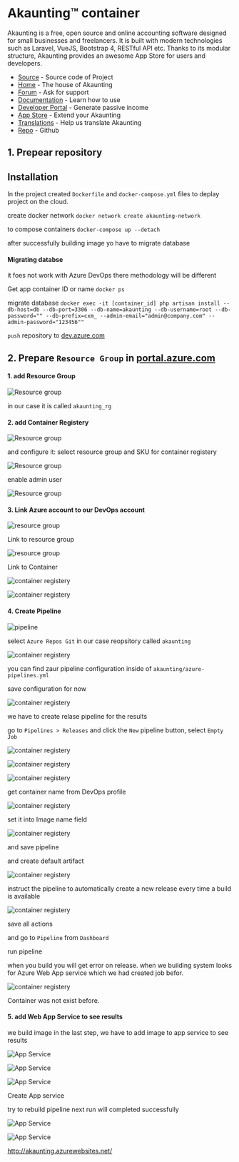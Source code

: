 ﻿# Akaunting™ container

Akaunting is a free, open source and online accounting software designed for small businesses and freelancers. It is built with modern technologies such as Laravel, VueJS, Bootstrap 4, RESTful API etc. Thanks to its modular structure, Akaunting provides an awesome App Store for users and developers.
* [Source](https://github.com/akaunting/akaunting) - Source code of Project
* [Home](https://akaunting.com) - The house of Akaunting
* [Forum](https://akaunting.com/forum) - Ask for support
* [Documentation](https://akaunting.com/docs) - Learn how to use
* [Developer Portal](https://developer.akaunting.com) - Generate passive income
* [App Store](https://akaunting.com/apps) - Extend your Akaunting
* [Translations](https://crowdin.com/project/akaunting) - Help us translate Akaunting
* [Repo](https://github.com/akaunting/akaunting) - Github  

## 1. Prepear repository
## Installation

In the project created ```Dockerfile``` and ```docker-compose.yml``` files to deplay project on the cloud.

create docker network
```docker network create akaunting-network```

to compose containers
```docker-compose up --detach```

after successfully building image yo have to migrate database
#### Migrating databse 

it foes not work with Azure DevOps there methodology will be different

Get app container ID or name
```docker ps```

migrate database
```docker exec -it [container_id] php artisan install --db-host=db --db-port=3306 --db-name=akaunting --db-username=root --db-password="" --db-prefix=cxm_ --admin-email="admin@company.com" --admin-password="123456""```

```push``` repository to [dev.azure.com](dev.azure.com)

## 2. Prepare ```Resource Group``` in [portal.azure.com](portal.azure.com)

#### 1. add Resource Group
![Resource group](./assets/res_group.png)

in our case it is called ```akaunting_rg```
#### 2. add Container Registery
![Resource group](./assets/container_reg.png)

and configure it:
select resource group and SKU for container registery

![Resource group](./assets/container_reg_conf.png)

enable admin user

![Resource group](./assets/container_rg_access.png)

#### 3. Link Azure account to our DevOps account

![resource group](./assets/link_azure_devops.jpeg)

Link to resource group

![resource group](./assets/rg_link.png)

Link to Container

![container registery](./assets/rg_docker.png)

![container registery](./assets/rg_docker_conf.png)

#### 4. Create Pipeline

![pipeline](./assets/pipeline.jpeg)

select ```Azure Repos Git``` in our case reopsitory called ```akaunting```

![container registery](./assets/pipeline_repo.png)

you can find zaur pipeline configuration inside of ```akaunting/azure-pipelines.yml```

save configuration for now

![container registery](./assets/pipeline_save.png)

we have to create relase pipeline for the results

go to ```Pipelines > Releases``` and click the ```New``` pipeline button, select ```Empty Job```

![container registery](./assets/pipeline_release.jpeg)

![container registery](./assets/pipeline_release_job.png)

![container registery](./assets/pipeline_rel_add_jpb.png)

get container name from DevOps profile 

![container registery](./assets/container_name.png)

set it into Image name field

![container registery](./assets/pipeline_image_name.png)

and save pipeline

and create default artifact 

![container registery](./assets/pipeline_artifact.png)

instruct the pipeline to automatically create a new release every time a build is available

![container registery](./assets/contribution.png)

save all actions

and go to ```Pipeline``` from ```Dashboard```

run pipeline

when you build you will get error on release.
when we building system looks for Azure Web App service which we had created job befor. 

![container registery](./assets/pipeline_cont_error.png)

Container was not exist before.

#### 5. add Web App Service to see results

we build image in the last step, we have to add image to app service to see results

![App Service](./assets/app_service.png)

![App Service](./assets/app_service_conf.png)

![App Service](./assets/app_cont_conf.png)

Create App service

try to rebuild pipeline next run will completed successfully

![App Service](./assets/job_success.png)

![App Service](./assets/job_screen.png)

http://akaunting.azurewebsites.net/
